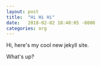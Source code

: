 ```yaml
---
layout: post
title:  "Hi Hi Hi"
date:   2018-02-02 18:40:05 -0800
categories: org
---
```

Hi, here's my cool new jekyll site.

What's up?
